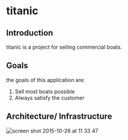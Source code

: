# titanic

## Introduction

titanic is a project for selling commercial boats. 

## Goals 

the goals of this application are: 

1. Sell most boats possible
2. Always satisfy the customer

## Architecture/ Infrastructure

![screen shot 2015-10-26 at 11 33 47](https://cloud.githubusercontent.com/assets/15032077/10726833/a56e0cde-7bd5-11e5-8f40-7865999f0a61.png)

